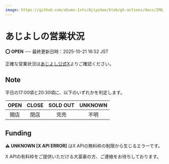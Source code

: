```yaml
---
image: https://github.com/aSumo-1xts/AjiyoSee/blob/gh-actions/docs/IMG_4947.png?raw=true
---
```


# あじよしの営業状況

**<!--RESULT_START-->⭕ OPEN<!--RESULT_END-->** ── 最終更新日時：<!--DATE_START-->2025-10-21 16:52 JST<!--DATE_END-->

正確な営業状況は[あじよし公式X](https://x.com/ajiyoshiver2)よりご確認ください。

## Note

平日の17:00頃と20:30頃に、以下のいずれかを判定します。

| OPEN   | CLOSE | SOLD OUT | UNKNOWN |
|:------:|:-----:|:--------:|:-------:|
| 開店   | 閉店  | 完売     | 不明    |

## Funding

**⚠️ UNKNOWN \[X API ERROR\]** はX APIの無料枠の制限から生じるエラーです。

X APIの有料枠をご提供いただける大富豪の方、ご連絡をお待ちしております。
